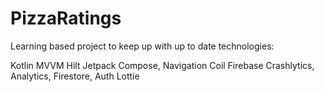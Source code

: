 # PizzaRatings
 
Learning based project to keep up with up to date technologies:

Kotlin 
MVVM 
Hilt 
Jetpack Compose, Navigation 
Coil 
Firebase Crashlytics, Analytics, Firestore, Auth 
Lottie 
